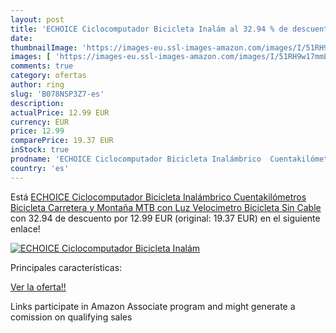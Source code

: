 ```yaml
---
layout: post
title: 'ECHOICE Ciclocomputador Bicicleta Inalám al 32.94 % de descuento'
date: 
thumbnailImage: 'https://images-eu.ssl-images-amazon.com/images/I/51RH9w17mmL._SL200_.jpg'
images: [ 'https://images-eu.ssl-images-amazon.com/images/I/51RH9w17mmL._SL200_.jpg' ]
comments: true
category: ofertas
author: ring
slug: 'B078NSP3Z7-es'
description:
actualPrice: 12.99 EUR
currency: EUR
price: 12.99
comparePrice: 19.37 EUR
inStock: true
prodname: 'ECHOICE Ciclocomputador Bicicleta Inalámbrico  Cuentakilómetros Bicicleta Carretera y Montaña MTB con Luz  Velocimetro Bicicleta Sin Cable'
country: 'es'
---
```


Está [ECHOICE Ciclocomputador Bicicleta Inalámbrico  Cuentakilómetros Bicicleta Carretera y Montaña MTB con Luz  Velocimetro Bicicleta Sin Cable](https://www.amazon.es/dp/B078NSP3Z7/?tag=tolees-21) con 32.94 de descuento por 12.99 EUR (original: 19.37 EUR) en el siguiente enlace!

[![ECHOICE Ciclocomputador Bicicleta Inalám](https://images-eu.ssl-images-amazon.com/images/I/51RH9w17mmL._SL200_.jpg)](https://www.amazon.es/dp/B078NSP3Z7/?tag=tolees-21)

Principales características:


[Ver la oferta!!](https://www.amazon.es/dp/B078NSP3Z7/?tag=tolees-21)

Links participate in Amazon Associate program and might generate a comission on qualifying sales


